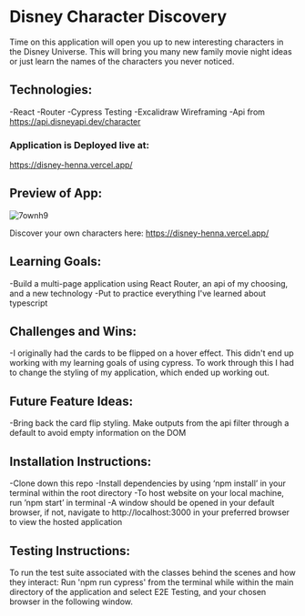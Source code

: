 # Disney Character Discovery

Time on this application will open you up to new interesting characters in the Disney Universe. This will bring you many new family movie night ideas or just learn the names of the characters you never noticed.

## Technologies:

-React
-Router
-Cypress Testing
-Excalidraw Wireframing
-Api from https://api.disneyapi.dev/character

### Application is Deployed live at:

https://disney-henna.vercel.app/

## Preview of App:

![7ownh9](https://github.com/cadechaney/Disney/assets/121843832/11edc8d8-47b4-4b5e-b631-c5f0b9926c0d)

Discover your own characters here: https://disney-henna.vercel.app/

## Learning Goals:

-Build a multi-page application using React Router, an api of my choosing, and a new technology
-Put to practice everything I've learned about typescript

## Challenges and Wins:

-I originally had the cards to be flipped on a hover effect. This didn't end up working with my learning goals of
using cypress. To work through this I had to change the styling of my application, which ended up working out.

## Future Feature Ideas:

-Bring back the card flip styling. Make outputs from the api filter through a default to avoid empty information on the DOM

## Installation Instructions:

-Clone down this repo
-Install dependencies by using ‘npm install’ in your terminal within the root directory
-To host website on your local machine, run ’npm start’ in terminal
-A window should be opened in your default browser, if not, navigate to http://localhost:3000 in your preferred browser to view the hosted application

## Testing Instructions:

To run the test suite associated with the classes behind the scenes and how they interact: Run 'npm run cypress' from the terminal while within the main directory of the application and select E2E Testing, and your chosen browser in the following window.



